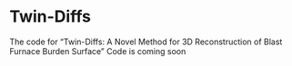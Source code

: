 # Twin-Diffs
The code for “Twin-Diffs: A Novel Method for 3D Reconstruction of Blast Furnace Burden Surface”
Code is coming soon
